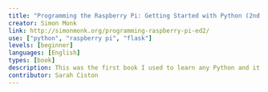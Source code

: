 ```yaml
---
title: "Programming the Raspberry Pi: Getting Started with Python (2nd Edition)"
creator: Simon Monk
link: http://simonmonk.org/programming-raspberry-pi-ed2/
use: ["python", "raspberry pi", "flask"]
levels: [beginner]
languages: [English]
types: [book]
description: This was the first book I used to learn any Python and it helped me get over my huge 'I can't code' fears.
contributor: Sarah Ciston
---
```

